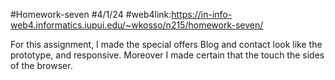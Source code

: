 #Homework-seven
#4/1/24
#web4link:https://in-info-web4.informatics.iupui.edu/~wkosso/n215/homework-seven/

For this assignment, I made the special offers Blog and contact look like the prototype, and responsive. Moreover I made certain that the touch the sides of the browser.
